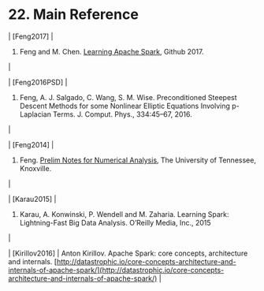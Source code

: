 # 22\. Main Reference

| [Feng2017] | 

1.  Feng and M. Chen. [Learning Apache Spark](https://mingchen0919.github.io/learning-apache-spark/index.html), Github 2017.

 |

| [Feng2016PSD] | 

1.  Feng, A. J. Salgado, C. Wang, S. M. Wise. Preconditioned Steepest Descent Methods for some Nonlinear Elliptic Equations Involving p-Laplacian Terms. J. Comput. Phys., 334:45–67, 2016.

 |

| [Feng2014] | 

1.  Feng. [Prelim Notes for Numerical Analysis](http://web.utk.edu/~wfeng1/doc/PrelimNum.pdf), The University of Tennessee, Knoxville.

 |

| [Karau2015] | 

1.  Karau, A. Konwinski, P. Wendell and M. Zaharia. Learning Spark: Lightning-Fast Big Data Analysis. O’Reilly Media, Inc., 2015

 |

| [Kirillov2016] | Anton Kirillov. Apache Spark: core concepts, architecture and internals. [http://datastrophic.io/core-concepts-architecture-and-internals-of-apache-spark/](http://datastrophic.io/core-concepts-architecture-and-internals-of-apache-spark/) |